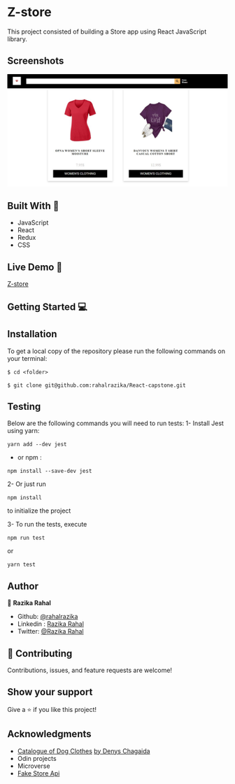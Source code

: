 # Z-store

This project consisted of building a Store app  using React JavaScript library.

## Screenshots
![Game Scene](src/assets/screenshot.png)


## Built With 🔨
- JavaScript
- React
- Redux
- CSS


## Live Demo 🚀
[Z-store](https://zstorere.netlify.app/)

## Getting Started 💻

## Installation

To get a local copy of the repository please run the following commands on your terminal:

```
$ cd <folder>
```

```
$ git clone git@github.com:rahalrazika/React-capstone.git
```

## Testing 
Below are the following commands you will need to run tests:
1- Install Jest using yarn: 
```
yarn add --dev jest

```
- or npm :
```
npm install --save-dev jest

```
2- Or just run  
```
npm install

```
to initialize the project

3- To run the tests, execute
```
npm run test 

```
or 
```
yarn test 

```
## Author

👤 **Razika Rahal**

- Github: [@rahalrazika](https://github.com/rahalrazika)
- Linkedin : [Razika Rahal](https://www.linkedin.com/in/razika-rahal-85539bbb/)
- Twitter: [@Razika Rahal](https://twitter.com/RahalRazika)


## 🤝 Contributing

Contributions, issues, and feature requests are welcome!

## Show your support

Give a ⭐️ if you like this project!

## Acknowledgments
- [Catalogue of Dog Clothes](https://www.behance.net/gallery/24531031/Pimp-my-DOG-Online-store-E-commerse-project) [by Denys Chagaida](https://www.behance.net/chagaida)
-  Odin projects
-  Microverse
-  [Fake Store Api](https://fakestoreapi.com/)
